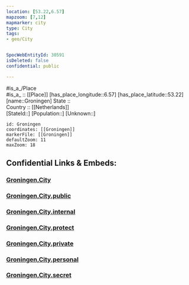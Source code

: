 ```yaml
---
location: [53.22,6.57] 
mapzoom: [7,12] 
mapmarker: city 
type: City
tags:
- geo/City


SpocWebEntityId: 30591
isDeleted: false
confidential: public

---
```

#is_a_/Place  
#is_a_ :: [[Place]] 
[has_place_longitude::6.57] 
[has_place_latitude::53.22] 
[name::Groningen] 
State ::  
Country :: [[Netherlands]]  
[StateId::] 
[Population::] 
[Unknown::] 


```leaflet
id: Groningen
coordinates: [[Groningen]] 
markerFile: [[Groningen]] 
defaultZoom: 11 
maxZoom: 18
```


## Confidential Links & Embeds: 

### [Groningen,City](/_Standards/Earth/Continent/Europe/Europe~West/Netherlands/Provinces~Netherlands/Groningen,Province/counties~Groningen/Groningen-county/Groningen,City.md) 

### [Groningen,City.public](/_public/Earth/Continent/Europe/Europe~West/Netherlands/Provinces~Netherlands/Groningen,Province/counties~Groningen/Groningen-county/Groningen,City.public.md) 

### [Groningen,City.internal](/_internal/Earth/Continent/Europe/Europe~West/Netherlands/Provinces~Netherlands/Groningen,Province/counties~Groningen/Groningen-county/Groningen,City.internal.md) 

### [Groningen,City.protect](/_protect/Earth/Continent/Europe/Europe~West/Netherlands/Provinces~Netherlands/Groningen,Province/counties~Groningen/Groningen-county/Groningen,City.protect.md) 

### [Groningen,City.private](/_private/Earth/Continent/Europe/Europe~West/Netherlands/Provinces~Netherlands/Groningen,Province/counties~Groningen/Groningen-county/Groningen,City.private.md) 

### [Groningen,City.personal](/_personal/Earth/Continent/Europe/Europe~West/Netherlands/Provinces~Netherlands/Groningen,Province/counties~Groningen/Groningen-county/Groningen,City.personal.md) 

### [Groningen,City.secret](/_secret/Earth/Continent/Europe/Europe~West/Netherlands/Provinces~Netherlands/Groningen,Province/counties~Groningen/Groningen-county/Groningen,City.secret.md)

